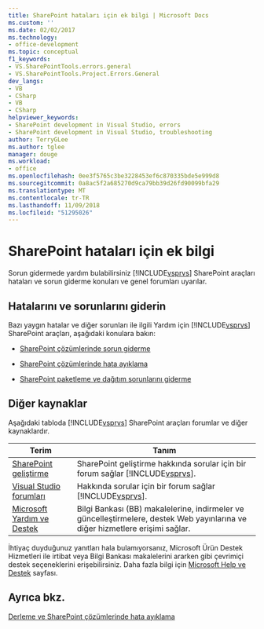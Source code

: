 ```yaml
---
title: SharePoint hataları için ek bilgi | Microsoft Docs
ms.custom: ''
ms.date: 02/02/2017
ms.technology:
- office-development
ms.topic: conceptual
f1_keywords:
- VS.SharePointTools.errors.general
- VS.SharePointTools.Project.Errors.General
dev_langs:
- VB
- CSharp
- VB
- CSharp
helpviewer_keywords:
- SharePoint development in Visual Studio, errors
- SharePoint development in Visual Studio, troubleshooting
author: TerryGLee
ms.author: tglee
manager: douge
ms.workload:
- office
ms.openlocfilehash: 0ee3f5765c3be3228453ef6c870335bde5e999d8
ms.sourcegitcommit: 0a8ac5f2a685270d9ca79bb39d26fd90099bfa29
ms.translationtype: MT
ms.contentlocale: tr-TR
ms.lasthandoff: 11/09/2018
ms.locfileid: "51295026"
---
```

# <a name="additional-information-for-sharepoint-errors"></a>SharePoint hataları için ek bilgi
  Sorun gidermede yardım bulabilirsiniz [!INCLUDE[vsprvs](../sharepoint/includes/vsprvs-md.md)] SharePoint araçları hataları ve sorun giderme konuları ve genel forumları uyarılar.  
  
## <a name="troubleshoot-errors-and-issues"></a>Hatalarını ve sorunlarını giderin
 Bazı yaygın hatalar ve diğer sorunları ile ilgili Yardım için [!INCLUDE[vsprvs](../sharepoint/includes/vsprvs-md.md)] SharePoint araçları, aşağıdaki konulara bakın:  
  
-   [SharePoint çözümlerinde sorun giderme](../sharepoint/troubleshooting-sharepoint-solutions.md)  
  
-   [SharePoint çözümlerinde hata ayıklama](../sharepoint/debugging-sharepoint-solutions.md)  
  
-   [SharePoint paketleme ve dağıtım sorunlarını giderme](../sharepoint/troubleshooting-sharepoint-packaging-and-deployment.md)  
  
## <a name="other-resources"></a>Diğer kaynaklar
 Aşağıdaki tabloda [!INCLUDE[vsprvs](../sharepoint/includes/vsprvs-md.md)] SharePoint araçları forumlar ve diğer kaynaklardır.  
  
|Terim|Tanım|  
|----------|----------------|  
|[SharePoint geliştirme](http://go.microsoft.com/fwlink/?LinkId=179593)|SharePoint geliştirme hakkında sorular için bir forum sağlar [!INCLUDE[vsprvs](../sharepoint/includes/vsprvs-md.md)].|  
|[Visual Studio forumları](http://go.microsoft.com/fwlink/?LinkID=150452)|Hakkında sorular için bir forum sağlar [!INCLUDE[vsprvs](../sharepoint/includes/vsprvs-md.md)].|  
|[Microsoft Yardım ve Destek](http://go.microsoft.com/fwlink/?LinkID=108287)|Bilgi Bankası (BB) makalelerine, indirmeler ve güncelleştirmelere, destek Web yayınlarına ve diğer hizmetlere erişimi sağlar.|  
  
 İhtiyaç duyduğunuz yanıtları hala bulamıyorsanız, Microsoft Ürün Destek Hizmetleri ile irtibat veya Bilgi Bankası makalelerini ararken gibi çevrimiçi destek seçeneklerini erişebilirsiniz. Daha fazla bilgi için [Microsoft Help ve Destek](http://go.microsoft.com/fwlink/?LinkID=155371) sayfası.  
  
## <a name="see-also"></a>Ayrıca bkz.
 [Derleme ve SharePoint çözümlerinde hata ayıklama](../sharepoint/building-and-debugging-sharepoint-solutions.md)  
  
 

